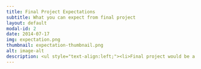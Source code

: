 ```yaml
---
title: Final Project Expectations
subtitle: What you can expect from final project
layout: default
modal-id: 2
date: 2014-07-17
img: expectation.png
thumbnail: expectation-thumbnail.png
alt: image-alt
description: <ul style="text-align:left;"><li>Final project would be a Hardware model which would include some Prototype devices like light, fan,etc. which we can control with the help of our ChatBot via Telegram.</li><li>The Work of Alexa Integration would get complete and thus, we can also operate our devices with the help of Alexa.</li><li>Our Chatbot will also be able to have basic conversation with humans and also give information regarding news, weather,etc.</li><li>We are also thinking of creating a website for our project which would be able to answer all the queries regarding S.A.S.H.A and give a brief introduction of the various features.</li></ul>
---
```

